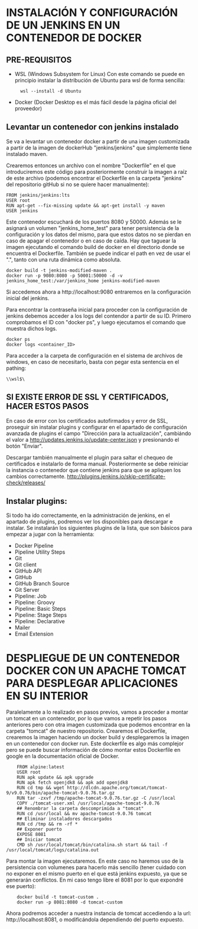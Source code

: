 # INSTALACIÓN Y CONFIGURACIÓN DE UN JENKINS EN UN CONTENEDOR DE DOCKER

## PRE-REQUISITOS

- WSL (Windows Subsystem for Linux)
Con este comando se puede en principio instalar la distribución de Ubuntu para wsl de forma sencilla:

        wsl --install -d Ubuntu
- Docker (Docker Desktop es el más fácil desde la página oficial del proveedor) 

## Levantar un contenedor con jenkins instalado

Se va a levantar un contenedor docker a partir de una imagen customizada a partir de la imagen de dockerHub "jenkins/jenkins" que simplemente tiene instalado maven.

Crearemos entonces un archivo con el nombre "Dockerfile" en el que introduciremos este código para posteriormente construir la imagen a raíz de este archivo (podemos encontrar el Dockerfile en la carpeta "jenkins" del repositorio gitHub si no se quiere hacer manualmente):

    FROM jenkins/jenkins:lts
    USER root
    RUN apt-get --fix-missing update && apt-get install -y maven
    USER jenkins

Este contenedor escuchará de los puertos 8080 y 50000. Además se le asignará un volumen "jenkins_home_test" para tener persistencia de la configuración y los datos del mismo, para que estos datos no se pierdan en caso de apagar el contenedor o en caso de caída. Hay que taguear la imagen ejecutando el comando build de docker en el directorio donde se encuentra el Dockerfile. También se puede indicar el path en vez de usar el ".", tanto con una ruta dinámica como absoluta.

    docker build -t jenkins-modified-maven .
    docker run -p 9080:8080 -p 50001:50000 -d -v jenkins_home_test:/var/jenkins_home jenkins-modified-maven

Si accedemos ahora a http://localhost:9080 entraremos en la configuración inicial del jenkins.

Para encontrar la contraseña inicial para proceder con la configuración de jenkins debemos acceder a los logs del contendor a partir de su ID. Primero comprobamos el ID con "docker ps", y luego ejecutamos el comando que muestra dichos logs.

    docker ps
    docker logs <container_ID>

Para acceder a la carpeta de configuración en el sistema de archivos de windows, en caso de necesitarlo, basta con pegar esta sentencia en el pathing:

    \\wsl$\

## SI EXISTE ERROR DE SSL Y CERTIFICADOS, HACER ESTOS PASOS

En caso de error con los certificados autofirmados y error de SSL, proseguir sin instalar plugins y configurar en el apartado de configuración avanzada de plugins el campo "Dirección para la actualización", cambiándo el valor a http://updates.jenkins.io/update-center.json y presionando el botón "Enviar". 

Descargar también manualmente el plugin para saltar el chequeo de certificados e instalarlo de forma manual. Posteriormente se debe reiniciar la instancia o contenedor que contiene jenkins para que se apliquen los cambios correctamente.
http://plugins.jenkins.io/skip-certificate-check/releases/

## Instalar plugins: 
Si todo ha ido correctamente, en la administración de jenkins, en el apartado de plugins, podremos ver los disponibles para descargar e instalar. Se instalarán los siguientes plugins de la lista, que son básicos para empezar a jugar con la herramienta:

- Docker Pipeline
- Pipeline Utility Steps
- Git
- Git client
- GitHub API
- GitHub
- GitHub Branch Source
- Git Server
- Pipeline: Job
- Pipeline: Groovy
- Pipeline: Basic Steps
- Pipeline: Stage Steps
- Pipeline: Declarative
- Mailer
- Email Extension

# DESPLIEGUE DE UN CONTENEDOR DOCKER CON UN APACHE TOMCAT PARA DESPLEGAR APLICACIONES EN SU INTERIOR

Paralelamente a lo realizado en pasos previos, vamos a proceder a montar un tomcat en un contenedor, por lo que vamos a repetir los pasos anteriores pero con otra imagen customizada que podemos encontrar en la carpeta "tomcat" de nuestro repositorio. Crearemos el Dockerfile, crearemos la imagen haciendo un docker build y desplegaremos la imagen en un contenedor con docker run. Este dockerfile es algo más complejor pero se puede buscar información de cómo montar estos Dockerfile en google en la documentación oficial de Docker.

        FROM alpine:latest
        USER root
        RUN apk update && apk upgrade
        RUN apk fetch openjdk8 && apk add openjdk8
        RUN cd tmp && wget http://dlcdn.apache.org/tomcat/tomcat-9/v9.0.76/bin/apache-tomcat-9.0.76.tar.gz
        RUN tar -zxvf /tmp/apache-tomcat-9.0.76.tar.gz -C /usr/local
        COPY ./tomcat-user.xml /usr/local/apache-tomcat-9.0.76
        ## Renombrar la carpeta descomprimida a "tomcat"
        RUN cd /usr/local && mv apache-tomcat-9.0.76 tomcat
        ## Eliminar instaladores descargados
        RUN cd /tmp && rm -rf *
        ## Exponer puerto 
        EXPOSE 8081
        ## Iniciar tomcat 
        CMD sh /usr/local/tomcat/bin/catalina.sh start && tail -f /usr/local/tomcat/logs/catalina.out

Para montar la imagen ejecutaremos. En este caso no haremos uso de la persistencia con volumenes para hacerlo más sencillo (tener cuidado con no exponer en el mismo puerto en el que está jenkins expuesto, ya que se generarán conflictos. En mi caso tengo libre el 8081 por lo que expondré ese puerto):

        docker build -t tomcat-custom .
        docker run -p 8081:8080 -d tomcat-custom

Ahora podremos acceder a nuestra instancia de tomcat accediendo a la url: http://localhost:8081, o modificándola dependiendo del puerto expuesto.
